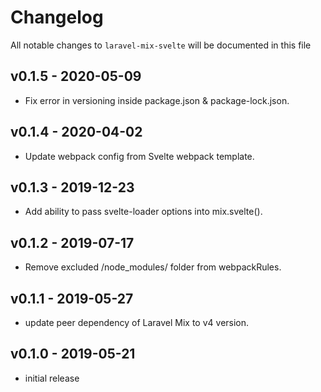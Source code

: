# Changelog

All notable changes to `laravel-mix-svelte` will be documented in this file

## v0.1.5 - 2020-05-09

- Fix error in versioning inside package.json & package-lock.json.

## v0.1.4 - 2020-04-02

- Update webpack config from Svelte webpack template.

## v0.1.3 - 2019-12-23

- Add ability to pass svelte-loader options into mix.svelte().

## v0.1.2 - 2019-07-17

- Remove excluded /node_modules/ folder from webpackRules.

## v0.1.1 - 2019-05-27

- update peer dependency of Laravel Mix to v4 version.

## v0.1.0 - 2019-05-21

- initial release
